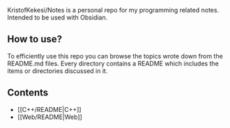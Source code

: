 KristofKekesi/Notes is a personal repo for my programming related notes. Intended to be used with Obsidian.

## How to use?
To efficiently use this repo you can browse the topics wrote down from the README.md files. Every directory contains a README which includes the items or directories discussed in it. 

## Contents
- [[C++/README|C++]]
- [[Web/README|Web]]